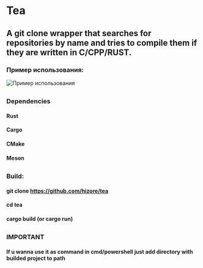 # Tea
## A git clone wrapper that searches for repositories by name and tries to compile them if they are written in C/CPP/RUST.

### Пример использования:
![Пример использования](https://toukor.s-ul.eu/pqTQNSne)
##

### Dependencies
#### Rust
#### Cargo
#### CMake
#### Meson

##

### Build:
####  git clone https://github.com/hizore/tea
#### cd tea
####  cargo build (or cargo run)

##
### IMPORTANT
#### If u wanna use it as command in cmd/powershell just add directory with builded project to path 
